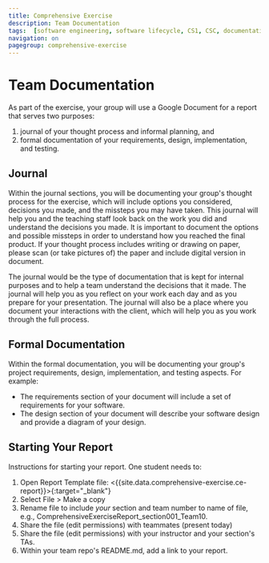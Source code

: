 ```yaml
---
title: Comprehensive Exercise
description: Team Documentation
tags:  [software engineering, software lifecycle, CS1, CSC, documentation]
navigation: on
pagegroup: comprehensive-exercise
---
```

# Team Documentation

As part of the exercise, your group will use a Google Document for a report that serves two purposes:

1. journal of your thought process and informal planning, and
2. formal documentation of your requirements, design, implementation, and testing.

## Journal

Within the journal sections, you will be documenting your group's thought process for the exercise, which will include options you considered, decisions you made, and the missteps you may have taken. This journal will help you and the teaching staff look back on the work you did and understand the decisions you made. It is important to document the options and possible missteps in order to understand how you reached the final product. If your thought process includes writing or drawing on paper, please scan (or take pictures of) the paper and include digital version in document.

The journal would be the type of documentation that is kept for internal purposes and to help a team understand the decisions that it made. The journal will help you as you reflect on your work each day and as you prepare for your presentation. The journal will also be a place where you document your interactions with the client, which will help you as you work through the full process.

## Formal Documentation

Within the formal documentation, you will be documenting your group's project requirements, design, implementation, and testing aspects. For example:

- The requirements section of your document will include a set of requirements for your software.
- The design section of your document will describe your software design and provide a diagram of your design.

## Starting Your Report

Instructions for starting your report. One student needs to:

1. Open Report Template file: <{{site.data.comprehensive-exercise.ce-report}}>{:target="_blank"} 
2. Select File > Make a copy
3. Rename file to include *your* section and team number to name of file, e.g., ComprehensiveExerciseReport\_section001\_Team10.
4. Share the file (edit permissions) with teammates (present today)
5. Share the file (edit permissions) with your instructor and your section's TAs.
6. Within your team repo's README.md, add a link to your report.
